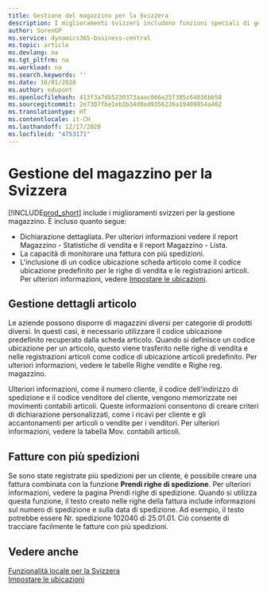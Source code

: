 ```yaml
---
title: Gestione del magazzino per la Svizzera
description: I miglioramenti svizzeri includono funzioni speciali di gestione magazzino.
author: SorenGP
ms.service: dynamics365-business-central
ms.topic: article
ms.devlang: na
ms.tgt_pltfrm: na
ms.workload: na
ms.search.keywords: ''
ms.date: 10/01/2020
ms.author: edupont
ms.openlocfilehash: 413f3a7db5230373aaac066e25f385c64036bb58
ms.sourcegitcommit: 2e7307fbe1eb3b34d0ad9356226a19409054a402
ms.translationtype: HT
ms.contentlocale: it-CH
ms.lasthandoff: 12/17/2020
ms.locfileid: "4753171"
---
```

# <a name="swiss-inventory-management"></a>Gestione del magazzino per la Svizzera
[!INCLUDE[prod_short](../../includes/prod_short.md)] include i miglioramenti svizzeri per la gestione magazzino. È incluso quanto segue:  

- Dichiarazione dettagliata.  Per ulteriori informazioni vedere il report Magazzino - Statistiche di vendita e il report Magazzino - Lista.  
- La capacità di monitorare una fattura con più spedizioni.  
- L'inclusione di un codice ubicazione scheda articolo come il codice ubicazione predefinito per le righe di vendita e le registrazioni articoli. Per ulteriori informazioni, vedere [Impostare le ubicazioni](../../inventory-how-setup-locations.md).

## <a name="managing-item-details"></a>Gestione dettagli articolo  
Le aziende possono disporre di magazzini diversi per categorie di prodotti diversi. In questi casi, è necessario utilizzare il codice ubicazione predefinito recuperato dalla scheda articolo. Quando si definisce un codice ubicazione per un articolo, questo viene trasferito nelle righe di vendita e nelle registrazioni articoli come codice di ubicazione articoli predefinito. Per ulteriori informazioni, vedere le tabelle Righe vendite e Righe reg. magazzino.  

Ulteriori informazioni, come il numero cliente, il codice dell'indirizzo di spedizione e il codice venditore del cliente, vengono memorizzate nei movimenti contabili articoli. Queste informazioni consentono di creare criteri di dichiarazione personalizzati, come i ricavi per cliente e gli accantonamenti per articoli o vendite per i venditori. Per ulteriori informazioni, vedere la tabella Mov. contabili articoli.  

## <a name="invoices-with-multiple-shipments"></a>Fatture con più spedizioni  
Se sono state registrate più spedizioni per un cliente, è possibile creare una fattura combinata con la funzione **Prendi righe di spedizione**. Per ulteriori informazioni, vedere la pagina Prendi righe di spedizione. Quando si utilizza questa funzione, il testo creato nelle righe della fattura include informazioni sul numero di spedizione e sulla data di spedizione. Ad esempio, il testo potrebbe essere Nr. spedizione 102040 di 25.01.01. Ciò consente di tracciare facilmente le fatture con più spedizioni.  

## <a name="see-also"></a>Vedere anche  
 [Funzionalità locale per la Svizzera](switzerland-local-functionality.md)   
 [Impostare le ubicazioni](../../inventory-how-setup-locations.md)
